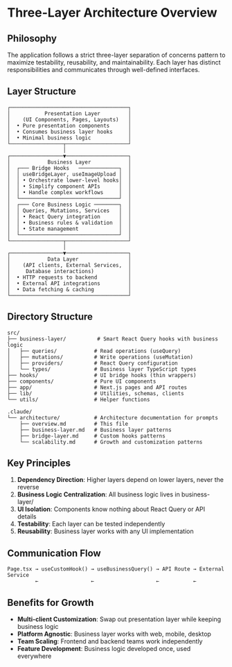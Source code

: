 # Three-Layer Architecture Overview

## Philosophy

The application follows a strict three-layer separation of concerns pattern to maximize testability, reusability, and maintainability. Each layer has distinct responsibilities and communicates through well-defined interfaces.

## Layer Structure

```
┌──────────────────────────────────────┐
│           Presentation Layer         │
│    (UI Components, Pages, Layouts)   │
│  • Pure presentation components      │
│  • Consumes business layer hooks     │
│  • Minimal business logic            │
└─────────────────┬────────────────────┘
                  │
┌─────────────────▼────────────────────┐
│            Business Layer            │
│  ┌─── Bridge Hooks   ─────────────┐  │
│  │ useBridgeLayer, useImageUpload │  │
│  │ • Orchestrate lower-level hooks│  │
│  │ • Simplify component APIs      │  │
│  │ • Handle complex workflows     │  │
│  └────────────────────────────────┘  │
│  ┌─── Core Business Logic ────────┐  │
│  │ Queries, Mutations, Services   │  │
│  │ • React Query integration      │  │
│  │ • Business rules & validation  │  │
│  │ • State management             │  │
│  └────────────────────────────────┘  │
└─────────────────┬────────────────────┘
                  │
┌─────────────────▼────────────────────┐
│            Data Layer                │
│    (API clients, External Services,  │
│     Database interactions)           │
│  • HTTP requests to backend          │
│  • External API integrations         │
│  • Data fetching & caching           │
└──────────────────────────────────────┘
```

## Directory Structure

```
src/
├── business-layer/          # Smart React Query hooks with business logic
│   ├── queries/            # Read operations (useQuery)
│   ├── mutations/          # Write operations (useMutation)
│   ├── providers/          # React Query configuration
│   └── types/              # Business layer TypeScript types
├── hooks/                  # UI bridge hooks (thin wrappers)
├── components/             # Pure UI components
├── app/                    # Next.js pages and API routes
├── lib/                    # Utilities, schemas, clients
└── utils/                  # Helper functions

.claude/
└── architecture/           # Architecture documentation for prompts
    ├── overview.md         # This file
    ├── business-layer.md   # Business layer patterns
    ├── bridge-layer.md     # Custom hooks patterns
    └── scalability.md      # Growth and customization patterns
```

## Key Principles

1. **Dependency Direction**: Higher layers depend on lower layers, never the reverse
2. **Business Logic Centralization**: All business logic lives in business-layer/
3. **UI Isolation**: Components know nothing about React Query or API details
4. **Testability**: Each layer can be tested independently
5. **Reusability**: Business layer works with any UI implementation

## Communication Flow

```
Page.tsx → useCustomHook() → useBusinessQuery() → API Route → External Service
         ←                 ←                    ←           ←
```

## Benefits for Growth

- **Multi-client Customization**: Swap out presentation layer while keeping business logic
- **Platform Agnostic**: Business layer works with web, mobile, desktop
- **Team Scaling**: Frontend and backend teams work independently
- **Feature Development**: Business logic developed once, used everywhere
